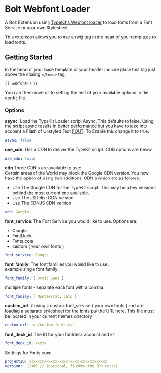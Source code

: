 Bolt Webfont Loader
======================

A Bolt Extension using [TypeKit's Webfont loader](https://github.com/typekit/webfontloader) to load fonts from a Font Service or your own Stylesheet.  

This extension allows you to use a twig tag in the head of your templates to load fonts.  

## Getting Started  

In the head of your base template or your header include place this tag just above the closing ```</head>``` tag.  
```html  
{{ webfont() }}  
```
You can then move on to setting the rest of your available options in the config file.  

### Options  

**async**: Load the TypeKit Loader script Async. This defaults to false. Using the script async results in better performance but you have to take into account a Flash of Unstyled Text [FOUT](http://help.typekit.com/customer/portal/articles/6852). To Enable this change it to true.  

```yaml
async: false  
```  

**use_cdn**: Use a CDN to deliver the TypeKit script. CDN options are below.  

```yaml
use_cdn: false  
```  

**cdn**  Three CDN's are available to use:  
Certain areas of the World may block the Google CDN version. You now have the option of using two additional CDN's which are as follows:  
 
  * Use The Google CDN for the TypeKit script. This may be a few versions behind the most current one available.  
  * Use The JSDelivr CDN version
  * Use The CDNJS CDN version  
  
```yaml  
cdn: Google  
```  


**font_service**: The Font Service you would like to use. Options are:
   - Google
   - FontDeck
   - Fonts.com
   - custom ( your own fonts )  

```yaml  
font_service: Google
```  

**font_family**: The font families you would like to use.  
example single font family:  
```yaml  
font_family: [ Droid Sans ]  
```
multiple fonts - separate each font with a comma:
```yaml
font_family: [ Montserrat, Lato ]
```  
**custom_url**: if using a custom font_service ( your own fonts ) and are loading a separate stylesheet for the fonts put the URL here. This file must be located in your current themes directory
```yaml  
custom_url: css/custom-fonts.css
```
**font_deck_id**: The ID for your fontdeck account and kit
```yaml  
font_deck_id: xxxxx  
```  

Settings for Fonts.com:  
```yaml  
projectID: xxxxxxxx-xxxx-xxxx-xxxx-xxxxxxxxxxxx
version:  12345 // (optional, flushes the CDN cache)
```
